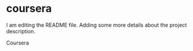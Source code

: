 # coursera
I am editing the README file. Adding some more details about the project description.


Coursera
